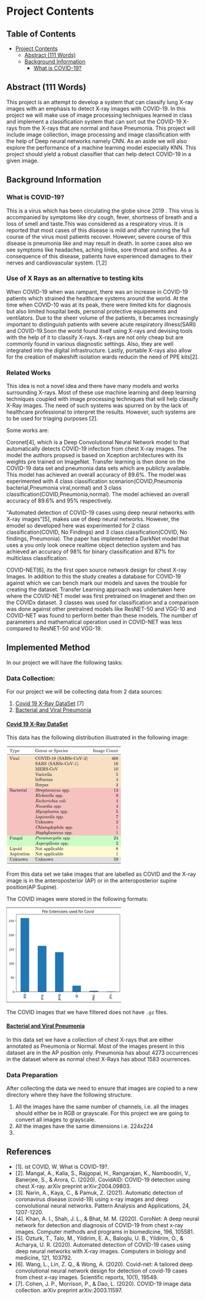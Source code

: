 # Project Contents

## Table of Contents
- [Project Contents](#project-contents)
  * [Abstract (111 Words)](#abstract--111-words-)
  * [Background Information](#background-information)
    + [What is COVID-19?](#what-is-covid-19-)

## Abstract (111 Words)

This project is an attempt to develop a system that can classify lung X-ray images with an emphasis to detect X-ray images with COVID-19. In this project we will make use of image processing techniques learned in class and implement a classification system that can sort out the COVID-19 X-rays from the X-rays that are normal and have Pneumonia. This project will include image collection, image processing and image classification with the help of Deep neural networks namely CNN. As an aside we will also explore the performance of a machine learning model especially KNN. This project should yield a robust classifier that can help detect COVID-19 in a given image.


## Background Information

### What is COVID-19?
This is a virus which has been circulating the globe since 2019 . This virus is accompanied by symptoms like dry cough, fever, shortness of breath and a loss of smell and taste.This was considered as a respiratory virus. It is reported that most cases of this disease is mild and after running the full course of the virus most patients recover. However, severe course of this disease is pneumonia like and may result in death. In some cases also we see symptoms like headaches, aching limbs, sore throat and snifles. As a consequence of this disease, patients have experienced damages to their nerves and cardiovascular system. [1,2]

### Use of X Rays as an alternative to testing kits

When COVID-19 when was rampant, there was an increase in COVID-19 patients which strained the healthcare systems around the world. At the time when COVID-10 was at its peak, there were limited kits for diagnosis but also limited hospital beds, personal protective equipements and ventilators. Due to the sheer volume of the patients, it becames increasingly important to distinguish patients with severe acute respiratory illness(SARI) and COVID-19.Soon the world found itself using X-rays and devising tools with the help of it to classify X-rays. X-rays are not only cheap but are commonly found in various diagnostic settings. Also, they are well integrated into the digital infrastructure. Lastly, portable X-rays also allow for the creation of makeshift isolation wards reducin the need of PPE kits[2].

### Related Works

This idea is not a novel idea and there have many models and works surrounding X-rays. Most of these use machine learning and deep learning techniques coupled with image processing techniques that will help classify X-Ray images. The need of such systems was spurred on by the lack of healthcare professional to interpret the results. However, such systems are to be used for triaging  purposes [2].

Some works are:

Coronet[4], which is a Deep Convolutional Neural Network model to that automatically detects COVID-19 infection from chest X-ray images. The model the authors propsed is based on Xception architectures with its weights pre trained on ImageNet. Transfer learning is then done on the COVID-19 data set and pneumonia data sets which are publicly available. This model has achieved an overall accuracy of 89.6%. The model was experimented with 4 class classification scenarion(COVID,Pneumonia bacterial,Pneumonia viral,normal) and 3 class classification(COVID,Pneumonia,normal). The model achieved an overall accuracy of 89.6% and 95% respectively.

"Automated detection of COVID-19 cases using deep neural networks with X-ray images"[5], makes use of deep neural networks. However, the emodel so developed here was experimented for 2 class classification(COVID, No Findings) and 3 class classification(COVID, No findings, Pneumonia). The paper has implemented a DarkNet model that uses a you only look onece realtime object detection system and has achieved an accuracy of 98% for binary classification and 87% for multiclass classification.

COVID-NET[6], its the first open source network design for chest X-ray Images. In addition to this the study creates a database for COVID-19 against which we can bench mark our models and saves the trouble for creating the dataset. Transfer Learning approach was undertaken here where the COVID-NET model was first pretrained on Imagenet and then on the COVIDx dataset. 3 classes was used for classification and a comparison was done against other pretrained models like ResNET-50 and VGG-10 and COVID-NET was found to perform better than these models. The number of parameters and mathematical operation used in COVID-NET was less compared to ResNET-50 and VGG-19.

## Implemented Method

In our project we will have the following tasks:

### Data Collection:

For our project we will be collecting data from 2 data sources:

1. [Covid 19 X-Ray DataSet](https://github.com/ieee8023/covid-chestxray-dataset) [7]
2. [Bacterial and Viral Pneumonia](https://www.kaggle.com/paultimothymooney/chest-xray-pneumonia)

#### [Covid 19 X-Ray DataSet](https://github.com/ieee8023/covid-chestxray-dataset)

This data has the following distribution illustrated in the following image:

<img width=300 src="hierarchy.jpg" title="Fig. 1 COVID-19 Data Set Distribution"/>

From this data set we take images that are labelled as COVID and the X-ray image is in the anteroposterior (AP) or in the anteroposterior supine position(AP Supine).

The COVID images were stored in the following formats:

<img width=300 src="file-formats.png" title="Fig. 2 Covid File formats distribution"/>

The COVID images that we have filtered does not have `.gz` files.

#### [Bacterial and Viral Pneumonia](https://www.kaggle.com/paultimothymooney/chest-xray-pneumonia)

In this data set we have a collection of chest X-rays that are either annotated as Pneumonia or Normal. Most of the images present in this dataset are in the AP position only. Pneumonia has about 4273 occurrences in the dataset where as normal chest X-Rays has about 1583 ocurrences.

### Data Preparation

After collecting the data we need to ensure that images are copied to a new directory where they have the following structure.

1. All the images have the same number of channels, i.e. all the images should either be in RGB or grayscale. For this project we are going to convert all images to grayscale.
2. All the images have the same dimensions i.e. 224x224
3. 


## References
- [1]. ist COVID, W. What is COVID-19?.
- [2]. Mangal, A., Kalia, S., Rajgopal, H., Rangarajan, K., Namboodiri, V., Banerjee, S., & Arora, C. (2020). CovidAID: COVID-19 detection using chest X-ray. arXiv preprint arXiv:2004.09803.
- [3]. Narin, A., Kaya, C., & Pamuk, Z. (2021). Automatic detection of coronavirus disease (covid-19) using x-ray images and deep convolutional neural networks. Pattern Analysis and Applications, 24, 1207-1220.
- [4]. Khan, A. I., Shah, J. L., & Bhat, M. M. (2020). CoroNet: A deep neural network for detection and diagnosis of COVID-19 from chest x-ray images. Computer methods and programs in biomedicine, 196, 105581.
- [5]. Ozturk, T., Talo, M., Yildirim, E. A., Baloglu, U. B., Yildirim, O., & Acharya, U. R. (2020). Automated detection of COVID-19 cases using deep neural networks with X-ray images. Computers in biology and medicine, 121, 103792.
- [6]. Wang, L., Lin, Z. Q., & Wong, A. (2020). Covid-net: A tailored deep convolutional neural network design for detection of covid-19 cases from chest x-ray images. Scientific reports, 10(1), 19549.
- [7]. Cohen, J. P., Morrison, P., & Dao, L. (2020). COVID-19 image data collection. arXiv preprint arXiv:2003.11597.
